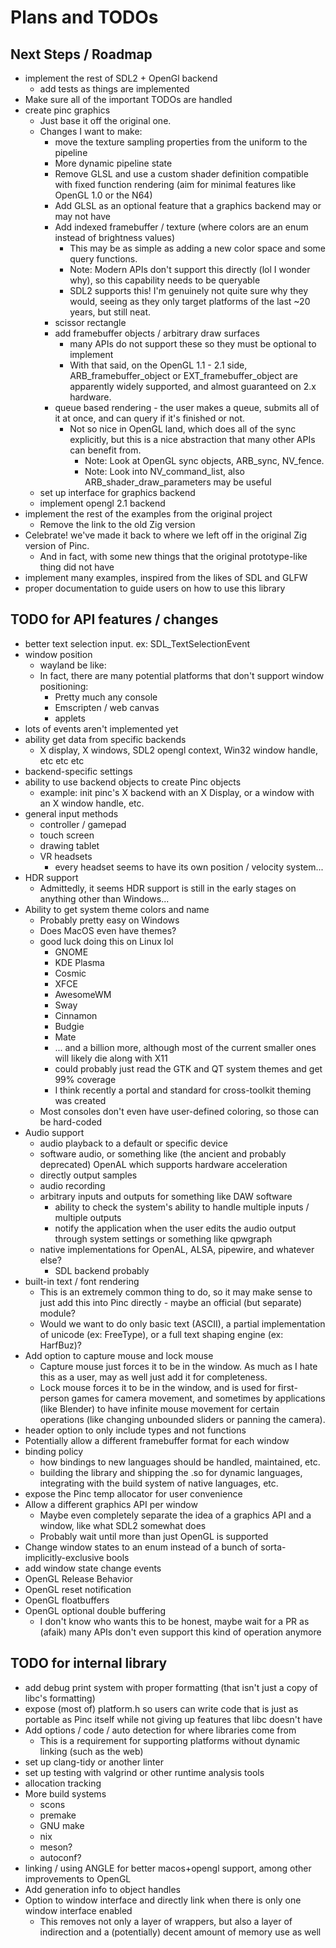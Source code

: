 # Plans and TODOs

## Next Steps / Roadmap
- implement the rest of SDL2 + OpenGl backend
    - add tests as things are implemented
- Make sure all of the important TODOs are handled
- create pinc graphics
    - Just base it off the original one.
    - Changes I want to make:
        - move the texture sampling properties from the uniform to the pipeline
        - More dynamic pipeline state
        - Remove GLSL and use a custom shader definition compatible with fixed function rendering (aim for minimal features like OpenGL 1.0 or the N64)
        - Add GLSL as an optional feature that a graphics backend may or may not have
        - Add indexed framebuffer / texture (where colors are an enum instead of brightness values)
            - This may be as simple as adding a new color space and some query functions.
            - Note: Modern APIs don't support this directly (lol I wonder why), so this capability needs to be queryable
            - SDL2 supports this! I'm genuinely not quite sure why they would, seeing as they only target platforms of the last ~20 years, but still neat.
        - scissor rectangle
        - add framebuffer objects / arbitrary draw surfaces
            - many APIs do not support these so they must be optional to implement
            - With that said, on the OpenGL 1.1 - 2.1 side, ARB_framebuffer_object or EXT_framebuffer_object are apparently widely supported, and almost guaranteed on 2.x hardware.
        - queue based rendering - the user makes a queue, submits all of it at once, and can query if it's finished or not.
            - Not so nice in OpenGL land, which does all of the sync explicitly, but this is a nice abstraction that many other APIs can benefit from.
                - Note: Look at OpenGL sync objects, ARB_sync, NV_fence.
                - Note: Look into NV_command_list, also ARB_shader_draw_parameters may be useful
    - set up interface for graphics backend
    - implement opengl 2.1 backend
- implement the rest of the examples from the original project
    - Remove the link to the old Zig version
- Celebrate! we've made it back to where we left off in the original Zig version of Pinc.
    - And in fact, with some new things that the original prototype-like thing did not have
- implement many examples, inspired from the likes of SDL and GLFW
- proper documentation to guide users on how to use this library

## TODO for API features / changes
- better text selection input. ex: SDL_TextSelectionEvent
- window position
    - wayland be like:
    - In fact, there are many potential platforms that don't support window positioning:
        - Pretty much any console
        - Emscripten / web canvas
        - applets
- lots of events aren't implemented yet
- ability get data from specific backends
    - X display, X windows, SDL2 opengl context, Win32 window handle, etc etc etc
- backend-specific settings
- ability to use backend objects to create Pinc objects
    - example: init pinc's X backend with an X Display, or a window with an X window handle, etc.
- general input methods
    - controller / gamepad
    - touch screen
    - drawing tablet
    - VR headsets
        - every headset seems to have its own position / velocity system...
- HDR support
    - Admittedly, it seems HDR support is still in the early stages on anything other than Windows...
- Ability to get system theme colors and name
    - Probably pretty easy on Windows
    - Does MacOS even have themes?
    - good luck doing this on Linux lol
        - GNOME
        - KDE Plasma
        - Cosmic
        - XFCE
        - AwesomeWM
        - Sway
        - Cinnamon
        - Budgie
        - Mate
        - ... and a billion more, although most of the current smaller ones will likely die along with X11
        - could probably just read the GTK and QT system themes and get 99% coverage
        - I think recently a portal and standard for cross-toolkit theming was created
    - Most consoles don't even have user-defined coloring, so those can be hard-coded
- Audio support
    - audio playback to a default or specific device
    - software audio, or something like (the ancient and probably deprecated) OpenAL which supports hardware acceleration
    - directly output samples
    - audio recording
    - arbitrary inputs and outputs for something like DAW software
        - ability to check the system's ability to handle multiple inputs / multiple outputs
        - notify the application when the user edits the audio output through system settings or something like qpwgraph
    - native implementations for OpenAL, ALSA, pipewire, and whatever else?
        - SDL backend probably
- built-in text / font rendering
    - This is an extremely common thing to do, so it may make sense to just add this into Pinc directly - maybe an official (but separate) module?
    - Would we want to do only basic text (ASCII), a partial implementation of unicode (ex: FreeType), or a full text shaping engine (ex: HarfBuz)?
- Add option to capture mouse and lock mouse
    - Capture mouse just forces it to be in the window. As much as I hate this as a user, may as well just add it for completeness.
    - Lock mouse forces it to be in the window, and is used for first-person games for camera movement, and sometimes by applications (like Blender) to have infinite mouse movement for certain operations (like changing unbounded sliders or panning the camera).
- header option to only include types and not functions
- Potentially allow a different framebuffer format for each window
- binding policy
    - how bindings to new languages should be handled, maintained, etc.
    - building the library and shipping the .so for dynamic languages, integrating with the build system of native languages, etc.
- expose the Pinc temp allocator for user convenience
- Allow a different graphics API per window
    - Maybe even completely separate the idea of a graphics API and a window, like what SDL2 somewhat does
    - Probably wait until more than just OpenGL is supported
- Change window states to an enum instead of a bunch of sorta-implicitly-exclusive bools
- add window state change events
- OpenGL Release Behavior
- OpenGL reset notification
- OpenGL floatbuffers
- OpenGL optional double buffering
    - I don't know who wants this to be honest, maybe wait for a PR as (afaik) many APIs don't even support this kind of operation anymore

## TODO for internal library
- add debug print system with proper formatting (that isn't just a copy of libc's formatting)
- expose (most of) platform.h so users can write code that is just as portable as Pinc itself while not giving up features that libc doesn't have
- Add options / code / auto detection for where libraries come from
    - This is a requirement for supporting platforms without dynamic linking (such as the web)
- set up clang-tidy or another linter
- set up testing with valgrind or other runtime analysis tools
- allocation tracking
- More build systems
    - scons
    - premake
    - GNU make
    - nix
    - meson?
    - autoconf?
- linking / using ANGLE for better macos+opengl support, among other improvements to OpenGL
- Add generation info to object handles
- Option to window interface and directly link when there is only one window interface enabled
    - This removes not only a layer of wrappers, but also a layer of indirection and a (potentially) decent amount of memory use as well

